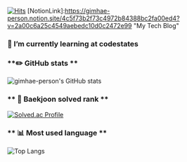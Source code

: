 <!--
**gimhae-person/gimhae-person** is a ✨ _special_ ✨ repository because its `README.md` (this file) appears on your GitHub profile.

Here are some ideas to get you started:

- 🔭 I’m currently working on ...
- 🌱 I’m currently learning ...
- 👯 I’m looking to collaborate on ...
- 🤔 I’m looking for help with ...
- 💬 Ask me about ...
- 📫 How to reach me: ...
- 😄 Pronouns: ...
- ⚡ Fun fact: ...
-->

[![Hits](https://hits.seeyoufarm.com/api/count/incr/badge.svg?url=https%3A%2F%2Fhttps%2F%2Fgithub.com%2Fgimhae-person%2Fgimhae-person%2F&count_bg=%23FFC535&title_bg=%23555555&icon=&icon_color=%23FFF2C0&title=hits&edge_flat=false)](https://hits.seeyoufarm.com)
[NotionLink]:https://gimhae-person.notion.site/4c5f73b2f73c4972b84388bc2fa00ed4?v=2a00c6a25c4549aebedc10d0c2472e99 "My Tech Blog"

### 🌱 I’m currently learning at codestates

### **✏️ GitHub stats **
![gimhae-person's GitHub stats](https://github-readme-stats.vercel.app/api?username=gimhae-person&show_icons=true&theme=onedark) 

### ** 🥇 Baekjoon solved rank **
[![Solved.ac Profile](http://mazassumnida.wtf/api/generate_badge?boj=hyeino3o)](https://solved.ac/hyeino3o)

### ** 📊 Most used language **
![Top Langs](https://github-readme-stats.vercel.app/api/top-langs/?username=gimhae-person&layout=compact&theme=onedark)  

  

